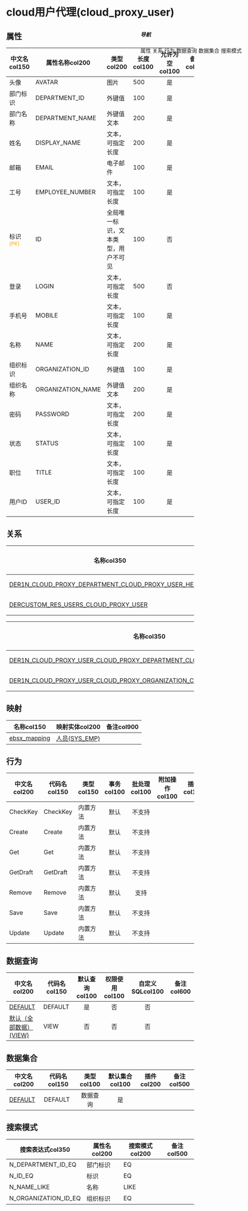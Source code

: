 # cloud用户代理(cloud_proxy_user)  <!-- {docsify-ignore-all} -->


## 属性
|    中文名col150 | 属性名称col200           | 类型col200     | 长度col100    |允许为空col100    |  备注col500  |
| --------   |------------| -----  | -----  | :----: | -------- |
|头像|AVATAR|图片|500|是||
|部门标识|DEPARTMENT_ID|外键值|100|是||
|部门名称|DEPARTMENT_NAME|外键值文本|200|是||
|姓名|DISPLAY_NAME|文本，可指定长度|200|是||
|邮箱|EMAIL|电子邮件|100|是||
|工号|EMPLOYEE_NUMBER|文本，可指定长度|100|是||
|标识<sup class="footnote-symbol"><font color=orange>[PK]</font></sup>|ID|全局唯一标识，文本类型，用户不可见|100|否||
|登录|LOGIN|文本，可指定长度|500|否||
|手机号|MOBILE|文本，可指定长度|100|是||
|名称|NAME|文本，可指定长度|200|是||
|组织标识|ORGANIZATION_ID|外键值|100|是||
|组织名称|ORGANIZATION_NAME|外键值文本|200|是||
|密码|PASSWORD|文本，可指定长度|200|是||
|状态|STATUS|文本，可指定长度|100|是||
|职位|TITLE|文本，可指定长度|100|是||
|用户ID|USER_ID|文本，可指定长度|100|是||


## 关系

<el-row>
<el-tabs v-model="show_der">
<el-tab-pane label="主关系" name="major">

| 名称col350     |   从实体col200 | 关系类型col200     |   备注col500  |
| -------- |---------- |------------|----- |
|[DER1N_CLOUD_PROXY_DEPARTMENT_CLOUD_PROXY_USER_HEAD_ID](der/DER1N_CLOUD_PROXY_DEPARTMENT_CLOUD_PROXY_USER_HEAD_ID)|[cloud部门代理(CLOUD_PROXY_DEPARTMENT)](module/cloud_proxy/cloud_proxy_department)|1:N关系||
|[DERCUSTOM_RES_USERS_CLOUD_PROXY_USER](der/DERCUSTOM_RES_USERS_CLOUD_PROXY_USER)|[用户(RES_USERS)](module/base/res_users)|自定义关系||


</el-tab-pane>
<el-tab-pane label="从关系" name="minor">

|  名称col350   | 主实体col200   | 关系类型col200   |    备注col500  |
| -------- |---------- |-----------|----- |
|[DER1N_CLOUD_PROXY_USER_CLOUD_PROXY_DEPARTMENT_CLOUD_PROXY_DEPARTMENT_ID](der/DER1N_CLOUD_PROXY_USER_CLOUD_PROXY_DEPARTMENT_CLOUD_PROXY_DEPARTMENT_ID)|[cloud部门代理(CLOUD_PROXY_DEPARTMENT)](module/cloud_proxy/cloud_proxy_department)|1:N关系||
|[DER1N_CLOUD_PROXY_USER_CLOUD_PROXY_ORGANIZATION_CLOUD_PROXY_ORGANIZATION_ID](der/DER1N_CLOUD_PROXY_USER_CLOUD_PROXY_ORGANIZATION_CLOUD_PROXY_ORGANIZATION_ID)|[cloud组织代理(CLOUD_PROXY_ORGANIZATION)](module/cloud_proxy/cloud_proxy_organization)|1:N关系||

</el-tab-pane>
</el-tabs>
</el-row>

## 映射
| 名称col150    | 映射实体col200   | 备注col900  |
| -------- |----------  |----- |
|[ebsx_mapping](module/cloud_proxy/cloud_proxy_user/demap/ebsx_mapping)|[人员(SYS_EMP)](module/ebsx/SysEmployee)||

## 行为
| 中文名col200    | 代码名col150    | 类型col150    | 事务col100   | 批处理col100   | 附加操作col100  | 插件col150    |  备注col300  |
| -------- |---------- |----------- |:----:|:----:|---------| ----- | ----- |
|CheckKey|CheckKey|内置方法|默认|不支持||||
|Create|Create|内置方法|默认|不支持||||
|Get|Get|内置方法|默认|不支持||||
|GetDraft|GetDraft|内置方法|默认|不支持||||
|Remove|Remove|内置方法|默认|支持||||
|Save|Save|内置方法|默认|不支持||||
|Update|Update|内置方法|默认|不支持||||

## 数据查询
| 中文名col200    | 代码名col150    | 默认查询col100 | 权限使用col100 | 自定义SQLcol100 |  备注col600|
| --------  | --------   | :----:  |:----:  | :----:  |----- |
|[DEFAULT](module/cloud_proxy/cloud_proxy_user/query/Default)|DEFAULT|是|否 |否 ||
|[默认（全部数据）(VIEW)](module/cloud_proxy/cloud_proxy_user/query/View)|VIEW|否|否 |否 ||

## 数据集合
| 中文名col200  | 代码名col150  | 类型col100 | 默认集合col100 |   插件col200|   备注col500|
| --------  | --------   | :----:   | :----:   | ----- |----- |
|[DEFAULT](module/cloud_proxy/cloud_proxy_user/dataset/Default)|DEFAULT|数据查询|是|||

## 搜索模式
|   搜索表达式col350   |    属性名col200    |    搜索模式col200        |备注col500  |
| -------- |------------|------------|------|
|N_DEPARTMENT_ID_EQ|部门标识|EQ||
|N_ID_EQ|标识|EQ||
|N_NAME_LIKE|名称|LIKE||
|N_ORGANIZATION_ID_EQ|组织标识|EQ||

<div style="display: block; overflow: hidden; position: fixed; top: 140px; right: 100px;">

##### 导航
<el-anchor >
<el-anchor-link :href="`#/module/cloud_proxy/cloud_proxy_user?id=属性`">
  属性
</el-anchor-link>
<el-anchor-link :href="`#/module/cloud_proxy/cloud_proxy_user?id=关系`">
  关系
</el-anchor-link>
<el-anchor-link :href="`#/module/cloud_proxy/cloud_proxy_user?id=行为`">
  行为
</el-anchor-link>
<el-anchor-link :href="`#/module/cloud_proxy/cloud_proxy_user?id=数据查询`">
  数据查询
</el-anchor-link>
<el-anchor-link :href="`#/module/cloud_proxy/cloud_proxy_user?id=数据集合`">
  数据集合
</el-anchor-link>
<el-anchor-link :href="`#/module/cloud_proxy/cloud_proxy_user?id=搜索模式`">
  搜索模式
</el-anchor-link>
</el-anchor>
</div>

<script>
 const { createApp } = Vue
  createApp({
    data() {
      return {
show_der:'major',


      }
    },
    methods: {
    }
  }).use(ElementPlus).mount('#app')
</script>
